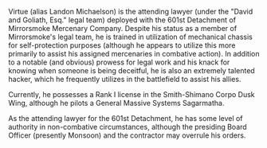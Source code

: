 Virtue (alias Landon Michaelson) is the attending lawyer (under the "David and Goliath, Esq." legal team) deployed with the 601st Detachment of Mirrorsmoke Mercenary Company. Despite his status as a member of Mirrorsmoke's legal team, he is trained in utilization of mechanical chassis for self-protection purposes (although he appears to utilize this more primarily to assist his assigned mercenaries in combative action). In addition to a notable (and obvious) prowess for legal work and his knack for knowing when someone is being deceitful, he is also an extremely talented hacker, which he frequently utilizes in the battlefield to assist his allies.

Currently, he possesses a Rank I license in the Smith-Shimano Corpo Dusk Wing, although he pilots a General Massive Systems Sagarmatha.

As the attending lawyer for the 601st Detachment, he has some level of authority in non-combative circumstances, although the presiding Board Officer (presently Monsoon) and the contractor may overrule his orders.
